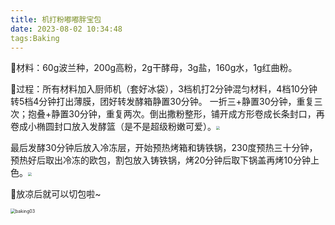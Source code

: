 ```yaml
---
title: 机打粉嘟嘟胖宝包
date: 2023-08-02 10:34:48
tags:Baking
---
```


🥯材料：60g波兰种，200g高粉，2g干酵母，3g盐，160g水，1g红曲粉。

🥯过程：所有材料加入厨师机（套好冰袋），3档机打2分钟混匀材料，4档10分钟转5档4分钟打出薄膜，团好转发酵箱静置30分钟。
一折三+静置30分钟，重复三次；抱叠+静置30分钟，重复两次。倒出撒粉整形，铺开成方形卷成长条封口，再卷成小椭圆封口放入发酵篮（是不是超级粉嫩可爱）。<img src="C:\LYL\myBlog\LG-blogcode\source\_posts\机打粉嘟嘟胖宝包.assets\baking01.jpg" style="zoom:40%;" />

最后发酵30分钟后放入冷冻层，开始预热烤箱和铸铁锅，230度预热三十分钟，预热好后取出冷冻的欧包，割包放入铸铁锅，烤20分钟后取下锅盖再烤10分钟上色。<img src="C:\LYL\myBlog\LG-blogcode\source\_posts\机打粉嘟嘟胖宝包.assets\baking02.jpg" style="zoom:40%;" />

🥯放凉后就可以切包啦~

<img src="C:\LYL\myBlog\LG-blogcode\source\_posts\机打粉嘟嘟胖宝包.assets\baking03.jpg" alt="baking03" style="zoom:50%;" />
